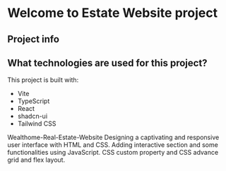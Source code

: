 # Welcome to Estate Website project

## Project info

## What technologies are used for this project?

This project is built with:

- Vite
- TypeScript
- React
- shadcn-ui
- Tailwind CSS

Wealthome-Real-Estate-Website
Designing a captivating and responsive user interface with HTML and CSS. Adding interactive section and some functionalities using JavaScript. CSS custom property and CSS advance grid and flex layout.
